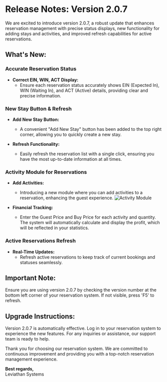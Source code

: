 # Release Notes: Version 2.0.7

We are excited to introduce version 2.0.7, a robust update that enhances reservation management with precise status displays, new functionality for adding stays and activities, and improved refresh capabilities for active reservations.

## What's New:

### Accurate Reservation Status

- **Correct EIN, WIN, ACT Display:**
    - Ensure each reservation status accurately shows EIN (Expected In), WIN (Waiting In), and ACT (Active) details, providing clear and precise information.

### New Stay Button & Refresh

- **Add New Stay Button:**
    - A convenient "Add New Stay" button has been added to the top right corner, allowing you to quickly create a new stay.

- **Refresh Functionality:**
    - Easily refresh the reservation list with a single click, ensuring you have the most up-to-date information at all times.

### Activity Module for Reservations

- **Add Activities:**
    - Introducing a new module where you can add activities to a reservation, enhancing the guest experience.
    ![Activity Module](/release_notes_weboffice/images/2.0.7/new_activity.png)

- **Financial Tracking:**
    - Enter the Guest Price and Buy Price for each activity and quantity. The system will automatically calculate and display the profit, which will be reflected in your statistics.

### Active Reservations Refresh

- **Real-Time Updates:**
    - Refresh active reservations to keep track of current bookings and statuses seamlessly.

## Important Note:

Ensure you are using version 2.0.7 by checking the version number at the bottom left corner of your reservation system. If not visible, press 'F5' to refresh.

## Upgrade Instructions:

Version 2.0.7 is automatically effective. Log in to your reservation system to experience the new features. For any inquiries or assistance, our support team is ready to help.

Thank you for choosing our reservation system. We are committed to continuous improvement and providing you with a top-notch reservation management experience.

**Best regards,**  
Leviathan Systems

